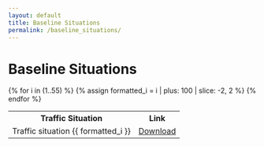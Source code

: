 ```yaml
---
layout: default
title: Baseline Situations
permalink: /baseline_situations/
---
```


# Baseline Situations

<table>
  <tr>
    <th>Traffic Situation</th>
    <th>Link</th>
  </tr>
  {% for i in (1..55) %}
    {% assign formatted_i = i | plus: 100 | slice: -2, 2 %}
    <tr>
      <td>Traffic situation {{ formatted_i }}</td>       
      <td><a href="https://raw.githubusercontent.com/dnv-opensource/ship-traffic-generator/refs/heads/main/data/baseline_situations_generated/traffic_situation_{{ formatted_i }}.json" download>Download</a></td>
    </tr>
  {% endfor %}
</table>
